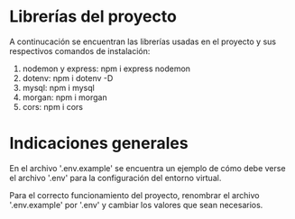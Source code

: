 # Librerías del proyecto

A continucación se encuentran las librerías usadas en el proyecto y sus respectivos comandos de instalación:

1. nodemon y express: npm i express nodemon
2. dotenv: npm i dotenv -D
3. mysql: npm i mysql
4. morgan: npm i morgan
5. cors: npm i cors

# Indicaciones generales

En el archivo '.env.example' se encuentra un ejemplo de cómo debe verse el archivo '.env' para la configuración del entorno virtual.

Para el correcto funcionamiento del proyecto, renombrar el archivo '.env.example' por '.env' y cambiar los valores que sean necesarios.